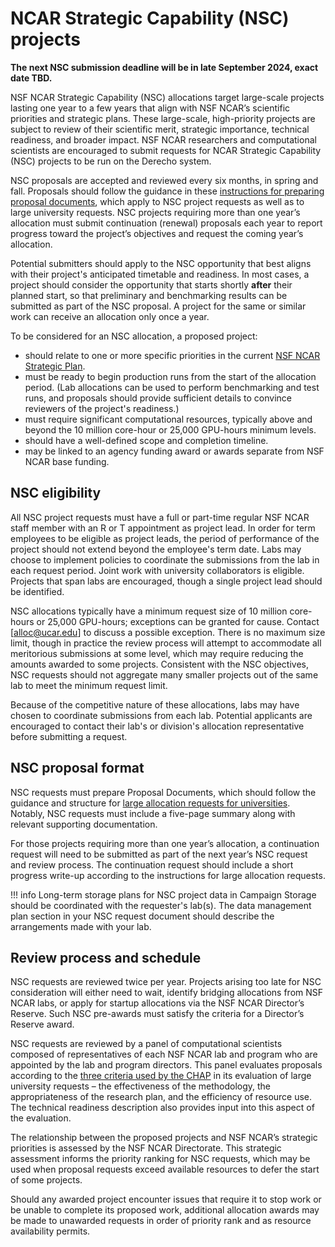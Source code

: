 # NCAR Strategic Capability (NSC) projects

**The next NSC submission deadline will be in late September 2024, exact date TBD.**

NSF NCAR Strategic Capability (NSC) allocations target large-scale projects lasting 
one year to a few years that align with NSF NCAR’s scientific priorities and 
strategic plans. These large-scale, high-priority projects are subject to review 
of their scientific merit, strategic importance, technical readiness, and broader 
impact. NSF NCAR researchers and computational scientists are encouraged to submit 
requests for NCAR Strategic Capability (NSC) projects to be run on the Derecho system. 

NSC proposals are accepted and reviewed every six months, in spring and fall. 
Proposals should follow the guidance in these [instructions for preparing proposal 
documents](https://hpc-docs-iframe-demo.readthedocs.io/en/latest/allocations/university-allocations/university-large-allocation-request-preparation-instructions/), 
which apply to NSC project requests as well as to large university 
requests. NSC projects requiring more than one year’s allocation must submit 
continuation (renewal) proposals each year to report progress toward the 
project’s objectives and request the coming year’s allocation.

Potential submitters should apply to the NSC opportunity that best aligns 
with their project's anticipated timetable and readiness. In most cases, 
a project should consider the opportunity that starts shortly **after** their 
planned start, so that preliminary and benchmarking results can be submitted 
as part of the NSC proposal. A project for the same or similar work can 
receive an allocation only once a year.

To be considered for an NSC allocation, a proposed project:

* should relate to one or more specific priorities in the current [NSF NCAR Strategic Plan](https://ncar.ucar.edu/sites/default/files/documents/related-links/2020-06/NCAR_StrategicPlan_2020-24_Final.pdf).
* must be ready to begin production runs from the start of the allocation period. (Lab allocations can be used to perform benchmarking and test runs, and proposals should provide sufficient details to convince reviewers of the project's readiness.)
* must require significant computational resources, typically above and beyond the 10 million core-hour or 25,000 GPU-hours minimum levels.
* should have a well-defined scope and completion timeline.
* may be linked to an agency funding award or awards separate from NSF NCAR base funding.

## NSC eligibility
All NSC project requests must have a full or part-time regular NSF NCAR staff 
member with an R or T appointment as project lead. In order for term employees 
to be eligible as project leads, the period of performance of the project should 
not extend beyond the employee's term date. Labs may choose to implement policies 
to coordinate the submissions from the lab in each request period. Joint work 
with university collaborators is eligible. Projects that span labs are encouraged, 
though a single project lead should be identified.

NSC allocations typically have a minimum request size of 10 million core-hours 
or 25,000 GPU-hours; exceptions can be granted for cause. Contact 
[alloc@ucar.edu] to discuss a possible exception. There is no maximum size limit, 
though in practice the review process will attempt to accommodate all meritorious 
submissions at some level, which may require reducing the amounts awarded to 
some projects. Consistent with the NSC objectives, NSC requests should not aggregate 
many smaller projects out of the same lab to meet the minimum request limit.

Because of the competitive nature of these allocations, labs may have chosen 
to coordinate submissions from each lab. Potential applicants are encouraged to 
contact their lab's or division's allocation representative before submitting a 
request.

## NSC proposal format
NSC requests must prepare Proposal Documents, which should follow the guidance 
and structure for [large allocation requests for universities](https://hpc-docs-iframe-demo.readthedocs.io/en/latest/allocations/university-allocations/university-large-allocation-request-preparation-instructions/). 
Notably, NSC requests must include a five-page summary along with relevant supporting documentation.

For those projects requiring more than one year’s allocation, a continuation request 
will need to be submitted as part of the next year’s NSC request and review process. 
The continuation request should include a short progress write-up according to the 
instructions for large allocation requests.

!!! info 
          Long-term storage plans for NSC project data in Campaign Storage should be coordinated with the requester's lab(s). The data management plan section in your NSC request document should describe the arrangements made with your lab.

## Review process and schedule 
NSC requests are reviewed twice per year. Projects arising too late for NSC 
consideration will either need to wait, identify bridging allocations from NSF NCAR labs, 
or apply for startup allocations via the NSF NCAR Director’s Reserve. Such NSC pre-awards 
must satisfy the criteria for a Director’s Reserve award.

NSC requests are reviewed by a panel of computational scientists composed of 
representatives of each NSF NCAR lab and program who are appointed by the lab and program 
directors. This panel evaluates proposals according to the [three criteria used by 
the CHAP](https://hpc-docs-iframe-demo.readthedocs.io/en/latest/allocations/chap/chap-allocation-review-criteria/) 
in its evaluation of large university requests – the effectiveness of the 
methodology, the appropriateness of the research plan, and the efficiency of resource 
use. The technical readiness description also provides input into this aspect of 
the evaluation.

The relationship between the proposed projects and NSF NCAR’s strategic priorities 
is assessed by the NSF NCAR Directorate. This strategic assessment informs the 
priority ranking for NSC requests, which may be used when proposal requests 
exceed available resources to defer the start of some projects.

Should any awarded project encounter issues that require it to stop work or 
be unable to complete its proposed work, additional allocation awards may be 
made to unawarded requests in order of priority rank and as resource availability permits.
